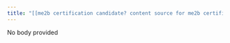 ```yaml
---
title: "[[me2b certification candidate? content source for me2b certification?]]"
---
```


No body provided
